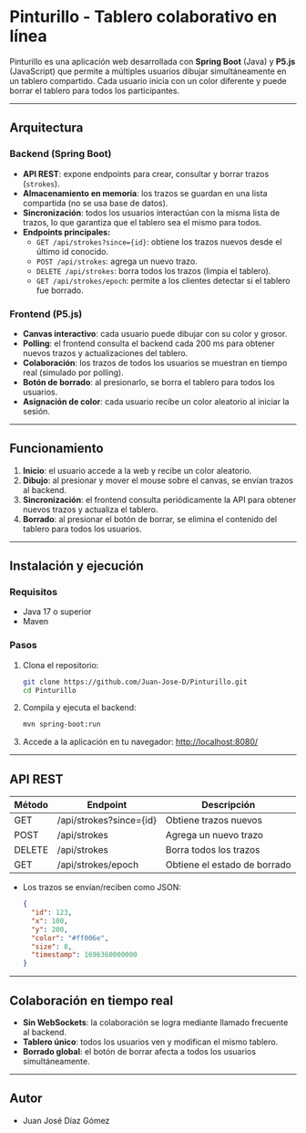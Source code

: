 # Pinturillo - Tablero colaborativo en línea

Pinturillo es una aplicación web desarrollada con **Spring Boot** (Java) y **P5.js** (JavaScript) que permite a múltiples usuarios dibujar simultáneamente en un tablero compartido. Cada usuario inicia con un color diferente y puede borrar el tablero para todos los participantes.

---

## Arquitectura

### Backend (Spring Boot)
- **API REST**: expone endpoints para crear, consultar y borrar trazos (`strokes`).
- **Almacenamiento en memoria**: los trazos se guardan en una lista compartida (no se usa base de datos).
- **Sincronización**: todos los usuarios interactúan con la misma lista de trazos, lo que garantiza que el tablero sea el mismo para todos.
- **Endpoints principales:**
  - `GET /api/strokes?since={id}`: obtiene los trazos nuevos desde el último id conocido.
  - `POST /api/strokes`: agrega un nuevo trazo.
  - `DELETE /api/strokes`: borra todos los trazos (limpia el tablero).
  - `GET /api/strokes/epoch`: permite a los clientes detectar si el tablero fue borrado.

### Frontend (P5.js)
- **Canvas interactivo**: cada usuario puede dibujar con su color y grosor.
- **Polling**: el frontend consulta el backend cada 200 ms para obtener nuevos trazos y actualizaciones del tablero.
- **Colaboración**: los trazos de todos los usuarios se muestran en tiempo real (simulado por polling).
- **Botón de borrado**: al presionarlo, se borra el tablero para todos los usuarios.
- **Asignación de color**: cada usuario recibe un color aleatorio al iniciar la sesión.

---

## Funcionamiento

1. **Inicio**: el usuario accede a la web y recibe un color aleatorio.
2. **Dibujo**: al presionar y mover el mouse sobre el canvas, se envían trazos al backend.
3. **Sincronización**: el frontend consulta periódicamente la API para obtener nuevos trazos y actualiza el tablero.
4. **Borrado**: al presionar el botón de borrar, se elimina el contenido del tablero para todos los usuarios.

---

## Instalación y ejecución

### Requisitos
- Java 17 o superior
- Maven

### Pasos
1. Clona el repositorio:
   ```sh
   git clone https://github.com/Juan-Jose-D/Pinturillo.git
   cd Pinturillo
   ```
2. Compila y ejecuta el backend:
   ```sh
   mvn spring-boot:run
   ```
3. Accede a la aplicación en tu navegador:
   [http://localhost:8080/](http://localhost:8080/)

---

## API REST

| Método | Endpoint                | Descripción                       |
|--------|-------------------------|-----------------------------------|
| GET    | /api/strokes?since={id} | Obtiene trazos nuevos             |
| POST   | /api/strokes            | Agrega un nuevo trazo             |
| DELETE | /api/strokes            | Borra todos los trazos            |
| GET    | /api/strokes/epoch      | Obtiene el estado de borrado      |

- Los trazos se envían/reciben como JSON:
  ```json
  {
    "id": 123,
    "x": 100,
    "y": 200,
    "color": "#ff006e",
    "size": 8,
    "timestamp": 1696360000000
  }
  ```

---

## Colaboración en tiempo real

- **Sin WebSockets**: la colaboración se logra mediante llamado frecuente al backend.
- **Tablero único**: todos los usuarios ven y modifican el mismo tablero.
- **Borrado global**: el botón de borrar afecta a todos los usuarios simultáneamente.

---



## Autor

- Juan José Díaz Gómez

